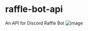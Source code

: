 # raffle-bot-api
An API for Discord Raffle Bot
![image](https://github.com/kalabamba/raffle-bot-api/assets/12143590/1da29995-6027-4ce4-a6ff-24ce0fe39acd)
